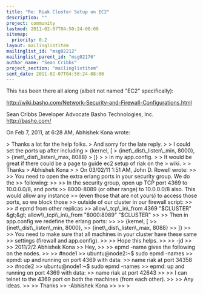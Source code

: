 ```yaml
---
title: "Re: Riak Cluster Setup on EC2"
description: ""
project: community
lastmod: 2011-02-07T04:50:24-08:00
sitemap:
  priority: 0.2
layout: mailinglistitem
mailinglist_id: "msg02212"
mailinglist_parent_id: "msg02176"
author_name: "Sean Cribbs"
project_section: "mailinglistitem"
sent_date: 2011-02-07T04:50:24-08:00
---
```



This has been there all along (albeit not named "EC2" specifically):

http://wiki.basho.com/Network-Security-and-Firewall-Configurations.html

Sean Cribbs 
Developer Advocate
Basho Technologies, Inc.
http://basho.com/

On Feb 7, 2011, at 6:28 AM, Abhishek Kona wrote:

&gt; Thanks a lot for the help folks.
&gt; And sorry for the late reply. 
&gt; 
&gt; I could set the ports up after including 
&gt; {kernel, [
&gt; {inet\\_dist\\_listen\\_min, 8000},
&gt; {inet\\_dist\\_listen\\_max, 8088}
&gt; ]}
&gt; 
&gt; in my app.config. 
&gt; 
&gt; It would be great if there could be a page to guide ec2 setup of riak on the 
&gt; wiki.
&gt; 
&gt; Thanks 
&gt; Abhishek Kona
&gt; 
&gt; On 03/02/11 1:51 AM, John D. Rowell wrote:
&gt;&gt; 
&gt;&gt; You need to open the extra erlang ports in your security group. We do the 
&gt;&gt; following:
&gt;&gt; 
&gt;&gt; In the security group, open up TCP port 4369 to 10.0.0.0/8, and ports 
&gt;&gt; 8000-8089 (or other range) to 10.0.0.0/8 also. This would allow any instance 
&gt;&gt; (even those that are not yours) to access those ports, so we block those 
&gt;&gt; outside of our cluster in our firewall script:
&gt;&gt; 
&gt;&gt; # epmd from other replicas
&gt;&gt; allow\\_tcp\\_in\\_from 4369 "$CLUSTER"
&gt;&gt; allow\\_tcp\\_in\\_from "8000:8089" "$CLUSTER"
&gt;&gt; 
&gt;&gt; Then in app.config we redefine the erlang ports:
&gt;&gt; 
&gt;&gt; {kernel, [
&gt;&gt; {inet\\_dist\\_listen\\_min, 8000},
&gt;&gt; {inet\\_dist\\_listen\\_max, 8088}
&gt;&gt; ]}
&gt;&gt; 
&gt;&gt; You need to make sure that all machines in your cluster have these same 
&gt;&gt; settings (firewall and app.config).
&gt;&gt; 
&gt;&gt; Hope this helps.
&gt;&gt; 
&gt;&gt; -jd
&gt;&gt; 
&gt;&gt; 2011/2/2 Abhishek Kona 
&gt;&gt; Hey,
&gt;&gt; 
&gt;&gt; epmd -name gives the following on the nodes.
&gt;&gt; 
&gt;&gt; #node1
&gt;&gt; ubuntu@node2:~$ sudo epmd -names
&gt;&gt; epmd: up and running on port 4369 with data:
&gt;&gt; name riak at port 34358
&gt;&gt; #node2
&gt;&gt; ubuntu@node1:~$ sudo epmd -names
&gt;&gt; epmd: up and running on port 4369 with data:
&gt;&gt; name riak at port 42643
&gt;&gt; 
&gt;&gt; I can telnet to the 4369 port on both the machines (from each other). 
&gt;&gt; 
&gt;&gt; Any ideas.
&gt;&gt; 
&gt;&gt; Thanks
&gt;&gt; -Abhishek Kona
&gt;&gt; 
&gt;&gt; 
&gt; 

